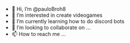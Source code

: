 - 👋 Hi, I’m @pauloBroh8
- 👀 I’m interested in create videogames
- 🌱 I’m currently learning how to do discord bots
- 💞️ I’m looking to collaborate on ...
- 📫 How to reach me ...

<!---
pauloBroh8/pauloBroh8 is a ✨ special ✨ repository because its `README.md` (this file) appears on your GitHub profile.
You can click the Preview link to take a look at your changes.
--->
